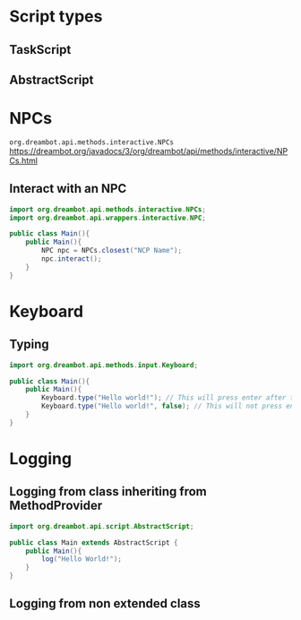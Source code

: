 # Script types
## TaskScript
## AbstractScript

# NPCs
`org.dreambot.api.methods.interactive.NPCs` https://dreambot.org/javadocs/3/org/dreambot/api/methods/interactive/NPCs.html

## Interact with an NPC
```java
import org.dreambot.api.methods.interactive.NPCs;
import org.dreambot.api.wrappers.interactive.NPC;

public class Main(){
    public Main(){
        NPC npc = NPCs.closest("NCP Name");
        npc.interact();
    }
}
```

# Keyboard
## Typing
```java
import org.dreambot.api.methods.input.Keyboard;

public class Main(){
    public Main(){
        Keyboard.type("Hello world!"); // This will press enter after typing
        Keyboard.type("Hello world!", false); // This will not press enter.
    }
}
```

# Logging
## Logging from class inheriting from MethodProvider
```java
import org.dreambot.api.script.AbstractScript;

public class Main extends AbstractScript {
    public Main(){
        log("Hello World!");
    }
}
```

## Logging from non extended class
```java

```